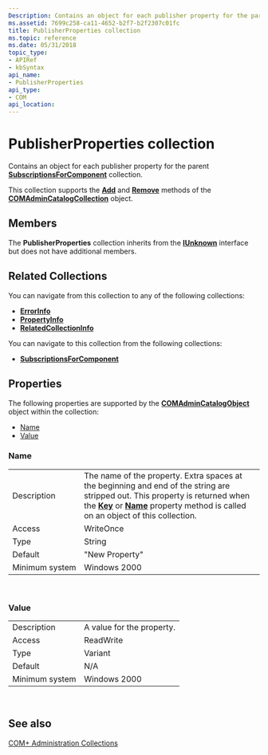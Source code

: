 ```yaml
---
Description: Contains an object for each publisher property for the parent SubscriptionsForComponent collection.
ms.assetid: 7699c258-ca11-4652-b2f7-b2f2307c01fc
title: PublisherProperties collection
ms.topic: reference
ms.date: 05/31/2018
topic_type: 
- APIRef
- kbSyntax
api_name: 
- PublisherProperties
api_type: 
- COM
api_location: 
---
```


# PublisherProperties collection

Contains an object for each publisher property for the parent [**SubscriptionsForComponent**](subscriptionsforcomponent.md) collection.

This collection supports the [**Add**](/windows/desktop/api/ComAdmin/nf-comadmin-icatalogcollection-add) and [**Remove**](/windows/desktop/api/ComAdmin/nf-comadmin-icatalogcollection-remove) methods of the [**COMAdminCatalogCollection**](comadmincatalogcollection.md) object.

## Members

The **PublisherProperties** collection inherits from the [**IUnknown**](/windows/desktop/api/unknwn/nn-unknwn-iunknown) interface but does not have additional members.

## Related Collections

You can navigate from this collection to any of the following collections:

-   [**ErrorInfo**](errorinfo.md)
-   [**PropertyInfo**](propertyinfo.md)
-   [**RelatedCollectionInfo**](relatedcollectioninfo.md)

You can navigate to this collection from the following collections:

-   [**SubscriptionsForComponent**](subscriptionsforcomponent.md)

## Properties

The following properties are supported by the [**COMAdminCatalogObject**](comadmincatalogobject.md) object within the collection:

-   [Name](#name)
-   [Value](#value)

### Name



|                |                                                                                                                                                                                                                                                                        |
|----------------|------------------------------------------------------------------------------------------------------------------------------------------------------------------------------------------------------------------------------------------------------------------------|
| Description    | The name of the property. Extra spaces at the beginning and end of the string are stripped out. This property is returned when the [**Key**](/windows/desktop/api/ComAdmin/nf-comadmin-icatalogobject-get_key) or [**Name**](/windows/desktop/api/ComAdmin/nf-comadmin-icatalogobject-get_name) property method is called on an object of this collection. |
| Access         | WriteOnce                                                                                                                                                                                                                                                              |
| Type           | String                                                                                                                                                                                                                                                                 |
| Default        | "New Property"                                                                                                                                                                                                                                                         |
| Minimum system | Windows 2000                                                                                                                                                                                                                                                           |



 

### Value



|                |                           |
|----------------|---------------------------|
| Description    | A value for the property. |
| Access         | ReadWrite                 |
| Type           | Variant                   |
| Default        | N/A                       |
| Minimum system | Windows 2000              |



 

## See also

<dl> <dt>

[COM+ Administration Collections](com--administration-collections.md)
</dt> </dl>

 

 